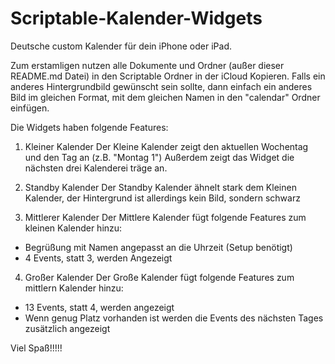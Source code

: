 # Scriptable-Kalender-Widgets

  Deutsche custom Kalender für dein iPhone oder iPad.
  
  Zum erstamligen nutzen alle Dokumente und Ordner (außer dieser README.md Datei) in den Scriptable Ordner in der iCloud Kopieren.
  Falls ein anderes Hintergrundbild gewünscht sein sollte, dann einfach ein anderes Bild im gleichen Format, mit dem gleichen Namen in den "calendar" Ordner einfügen.
  
  Die Widgets haben folgende Features:

1. Kleiner Kalender
  Der Kleine Kalender zeigt den aktuellen Wochentag und den Tag an (z.B. "Montag 1")
  Außerdem zeigt das Widget die nächsten drei Kalenderei träge an.

2. Standby Kalender
  Der Standby Kalender ähnelt stark dem Kleinen Kalender, der Hintergrund ist allerdings kein Bild, sondern schwarz

3. Mittlerer Kalender
  Der Mittlere Kalender fügt folgende Features zum kleinen Kalender hinzu:
  - Begrüßung mit Namen angepasst an die Uhrzeit (Setup benötigt)
  - 4 Events, statt 3, werden Angezeigt

4. Großer Kalender
  Der Große Kalender fügt folgende Features zum mittlern Kalender hinzu:
  - 13 Events, statt 4, werden angezeigt
  - Wenn genug Platz vorhanden ist werden die Events des nächsten Tages zusätzlich angezeigt


  Viel Spaß!!!!!
  